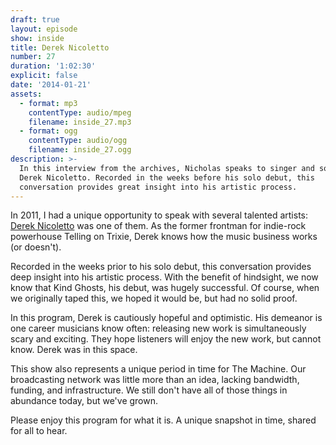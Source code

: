 ```yaml
---
draft: true
layout: episode
show: inside
title: Derek Nicoletto
number: 27
duration: '1:02:30'
explicit: false
date: '2014-01-21'
assets:
  - format: mp3
    contentType: audio/mpeg
    filename: inside_27.mp3
  - format: ogg
    contentType: audio/ogg
    filename: inside_27.ogg
description: >-
  In this interview from the archives, Nicholas speaks to singer and songwriter
  Derek Nicoletto. Recorded in the weeks before his solo debut, this
  conversation provides great insight into his artistic process.
---
```

In 2011, I had a unique opportunity to speak with several talented artists: [Derek Nicoletto](http://dereknicoletto.com) was one of them. As the former frontman for indie-rock powerhouse Telling on Trixie, Derek knows how the music business works (or doesn't).

Recorded in the weeks prior to his solo debut, this conversation provides deep insight into his artistic process. With the benefit of hindsight, we now know that Kind Ghosts, his debut, was hugely successful. Of course, when we originally taped this, we hoped it would be, but had no solid proof.

In this program, Derek is cautiously hopeful and optimistic. His demeanor is one career musicians know often: releasing new work is simultaneously scary and exciting. They hope listeners will enjoy the new work, but cannot know. Derek was in this space.

This show also represents a unique period in time for The Machine. Our broadcasting network was little more than an idea, lacking bandwidth, funding, and infrastructure. We still don't have all of those things in abundance today, but we've grown.

Please enjoy this program for what it is. A unique snapshot in time, shared for all to hear.